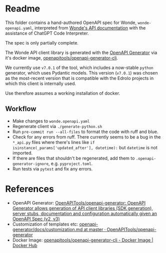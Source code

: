 # Readme

This folder contains a hand-authored OpenAPI spec for Wonde, `wonde-openapi.yaml`, interpreted from [Wonde's API documentation](https://docs.wonde.com/docs/api/sync) with the assistance of ChatGPT Code Interpreter.

The spec is only partially complete.

The Wonde API client library is generated with the [OpenAPI Generator](https://github.com/OpenAPITools/openapi-generator) via it's docker image, [openapitools/openapi-generator-cli](https://hub.docker.com/r/openapitools/openapi-generator-cli).

We currently use `v7.0.1` of the tool, which includes a now-stable `python` generator, which uses Pydantic models. This version (`v7.0.1`) was chosen as the most-recent version that is compatible with the Edrolo projects in which this client is internally used.

Use therefore assumes a working installation of docker.

## Workflow

- Make changes to `wonde.openapi.yaml`
- Regenerate client via `./generate-python.sh`
- Run `pre-commit run --all-files` to format the code with ruff and blue.
- Check for any errors from ruff. There currently seems to be a bug in the `*_api.py` files 
  where there's lines like `if isinstance(_params['updated_after'], datetime):` but `datetime`
  is not imported.
- If there are files that shouldn't be regenerated, add them to `.openapi-generator-ignore`,
  e.g. `pyproject.toml`.
- Run tests via `pytest` and fix any errors.

# References

- OpenAPI Generator: [OpenAPITools/openapi-generator: OpenAPI Generator allows generation of API client libraries (SDK generation), server stubs, documentation and configuration automatically given an OpenAPI Spec (v2, v3)](https://github.com/OpenAPITools/openapi-generator)
- Customization of templates etc: [openapi-generator/docs/customization.md at master · OpenAPITools/openapi-generator](https://github.com/OpenAPITools/openapi-generator/blob/master/docs/customization.md)
- Docker Image: [openapitools/openapi-generator-cli - Docker Image | Docker Hub](https://hub.docker.com/r/openapitools/openapi-generator-cli)
